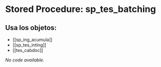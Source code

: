 # Stored Procedure: sp_tes_batching

## Usa los objetos:
- [[sp_ing_acumula]]
- [[sp_tes_inting]]
- [[tes_cabdoc]]

*No code available.*
